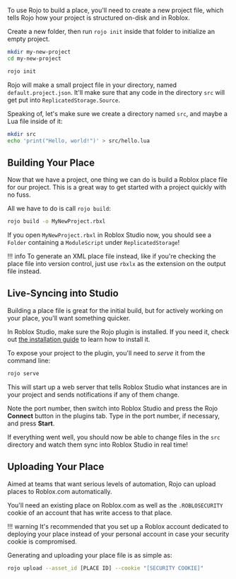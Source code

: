 To use Rojo to build a place, you'll need to create a new project file, which tells Rojo how your project is structured on-disk and in Roblox.

Create a new folder, then run `rojo init` inside that folder to initialize an empty project.

```sh
mkdir my-new-project
cd my-new-project

rojo init
```

Rojo will make a small project file in your directory, named `default.project.json`. It'll make sure that any code in the directory `src` will get put into `ReplicatedStorage.Source`.

Speaking of, let's make sure we create a directory named `src`, and maybe a Lua file inside of it:

```sh
mkdir src
echo 'print("Hello, world!")' > src/hello.lua
```

## Building Your Place
Now that we have a project, one thing we can do is build a Roblox place file for our project. This is a great way to get started with a project quickly with no fuss.

All we have to do is call `rojo build`:

```sh
rojo build -o MyNewProject.rbxl
```

If you open `MyNewProject.rbxl` in Roblox Studio now, you should see a `Folder` containing a `ModuleScript` under `ReplicatedStorage`!

!!! info
    To generate an XML place file instead, like if you're checking the place file into version control, just use `rbxlx` as the extension on the output file instead.

## Live-Syncing into Studio
Building a place file is great for the initial build, but for actively working on your place, you'll want something quicker.

In Roblox Studio, make sure the Rojo plugin is installed. If you need it, check out [the installation guide](installation) to learn how to install it.

To expose your project to the plugin, you'll need to _serve_ it from the command line:

```sh
rojo serve
```

This will start up a web server that tells Roblox Studio what instances are in your project and sends notifications if any of them change.

Note the port number, then switch into Roblox Studio and press the Rojo **Connect** button in the plugins tab. Type in the port number, if necessary, and press **Start**.

If everything went well, you should now be able to change files in the `src` directory and watch them sync into Roblox Studio in real time!

## Uploading Your Place
Aimed at teams that want serious levels of automation, Rojo can upload places to Roblox.com automatically.

You'll need an existing place on Roblox.com as well as the `.ROBLOSECURITY` cookie of an account that has write access to that place.

!!! warning
    It's recommended that you set up a Roblox account dedicated to deploying your place instead of your personal account in case your security cookie is compromised.

Generating and uploading your place file is as simple as:

```sh
rojo upload --asset_id [PLACE ID] --cookie "[SECURITY COOKIE]"
```